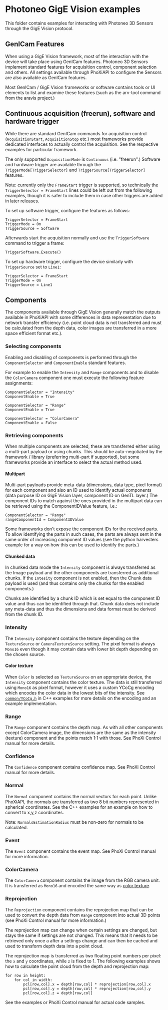 # Photoneo GigE Vision examples

This folder contains examples for interacting with Photoneo 3D Sensors through
the GigE Vision protocol.

## GenICam Features

When using a GigE Vision framework, most of the interaction with the device will
take place using GenICam features. Photoneo 3D Sensors implement standard
features for acquisition control, component selection and others.  All settings
available through PhoXiAPI to configure the Sensors are also available as
GenICam features.

Most GenICam / GigE Vision frameworks or software contains tools or UI elements
to list and examine these features (such as the arv-tool command from the aravis
project.)

## Continuous acquisition (freerun), software and hardware trigger

While there are standard GenICam commands for acquisition control
(`AcquisitionStart`, `AcquisitionStop` etc.) most frameworks provide dedicated
interfaces to actually control the acquisition. See the respective examples for
particular framework.

The only supported `AcquisitionMode` is `Continuous` (i.e. "freerun".) Software
and hardware trigger are available through the `TriggerMode[TriggerSelector]` and
`TriggerSource[TriggerSelector]` features.

Note: currently only the `FrameStart` trigger is supported, so technically the
`TriggerSelector = FrameStart` lines could be left out from the following
examples, though it is safer to include them in case other triggers are added in
later releases.

To set up software trigger, configure the features as follows:

    TriggerSelector = FrameStart
    TriggerMode = On
    TriggerSource = Software

Afterwards start the acquisition normally and use the `TriggerSoftware` command
to trigger a frame:

    TriggerSoftware.Execute()

To set up hardware trigger, configure the device similarly with `TriggerSource`
set to `Line1`:

    TriggerSelector = FrameStart
    TriggerMode = On
    TriggerSource = Line1

## Components

The components available through GigE Vision generally match the outputs available
in PhoXiAPI with some differences in data representation due to network
transfer efficiency (i.e. point cloud data is not transferred and must be
calculated from the depth data, color images are transferred in a more space
efficient format etc.).

### Selecting components

Enabling and disabling of components is performed through the
`ComponentSelector` and `ComponentEnable` standard features.

For example to enable the `Intensity` and `Range` components and to disable the
`ColorCamera` component one must execute the following feature assignments:

    ComponentSelector = "Intensity"
    ComponentEnable = True

    ComponentSelector = "Range"
    ComponentEnable = True

    ComponentSelector = "ColorCamera"
    ComponentEnable = False

### Retrieving components

When multiple components are selected, these are transferred either using
a multi-part payload or using chunks. This should be auto-negotiated by the
framework / library (preferring multi-part if supported), but some frameworks
provide an interface to select the actual method used.

#### Multipart

Multi-part payloads provide meta-data (dimensions, data type, pixel format) for
each component and also an ID used to identify actual components
(data purpose ID on GigE Vision layer, component ID on GenTL layer.) The
component IDs to match against the ones provided in the multipart data can be
retrieved using the ComponentIDValue feature, i.e.:

    ComponentSelector = "Range"
    rangeComponentId = ComponentIDValue

Some frameworks don't expose the component IDs for the received parts. To allow
identifying the parts in such cases, the parts are always sent in the same
order of increasing component ID values (see the python harvesters example for a
way on how this can be used to identify the parts.)

#### Chunked data

In chunked data mode the `Intensity` component is always transferred as the Image
payload and the other components are transferred as additional chunks. If the
`Intesity` component is not enabled, then the Chunk data payload is used (and
thus contains only the chunks for the enabled components.)

Chunks are identified by a chunk ID which is set equal to the component ID
value and thus can be identified through that. Chunk data does not include any
meta-data and thus the dimensions and data format must be derived from the chunk
ID.

### Intensity

The `Intensity` component contains the texture depending on the `TextureSource` or
`CameraTextureSource` setting. The pixel format is always `Mono16` even though
it may contain data with lower bit depth depending on the chosen source.

#### Color texture

When `Color` is selected as `TextureSource` on an appropriate device, the
`Intensity` component contains the color texture. The data is still transferred
using `Mono16` as pixel format, however it uses a custom YCoCg encoding which
encodes the color data in the lowest bits of the intensity. See
[`common/YCoCg.h`](https://github.com/photoneo-3d/photoneo-cpp-examples/blob/main/GigEV/aravis/common/YCoCg.h)
in C++ examples for more details on the encoding and an example implementation.

### Range

The `Range` component contains the depth map. As with all other components except
ColorCamera image, the dimensions are the same as the intensity (texture)
component and the points match 1:1 with those. See PhoXi Control manual for more
details.

### Confidence

The `Confidence` component contains confidence map. See PhoXi Control manual for
more details.

### Normal

The `Normal` component contains the normal vectors for each point. Unlike
PhoXiAPI, the normals are transferred as two 8 bit numbers represented in
spherical coordinates. See the C++ examples for an example on how to convert to
x,y,z coordinates.

Note: `NormalsEstimationRadius` must be non-zero for normals to be calculated.

### Event

The `Event` component contains the event map. See PhoXi Control manual for more
information.

### ColorCamera

The `ColorCamera` component contains the image from the RGB camera unit. It is
transferred as `Mono16` and encoded the same way as [color texture](#color-texture).

### Reprojection

The `Reprojection` component contains the reprojection map that can be used to
convert the depth data from `Range` component into actual 3D points (see
PhoXi Control manual for more information.)

The reprojection map can change when certain settings are changed, but stays the
same if settings are not changed. This means that it needs to be retrieved only
once a after a settings change and can then be cached and used to transform
depth data into a point cloud.

The reprojection map is transferred as two floating point numbers per pixel: the
`x` and `y` coordinates, while `z` is fixed to 1. The following examples shows
how to calculate the point cloud from the depth and reprojection map:

    for row in height:
        for col in width:
            pcl[row,col].x = depth[row,col] * reprojection[row,col].x
            pcl[row,col].y = depth[row,col] * reprojection[row,col].y
            pcl[row,col].z = depth[row,col]

See the examples or PhoXi Control manual for actual code samples.
